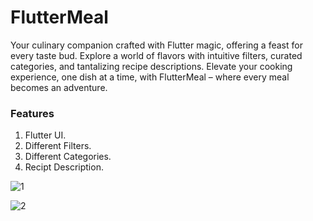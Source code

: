 # FlutterMeal

Your culinary companion crafted with Flutter magic, offering a feast for every taste bud. Explore a world of flavors with intuitive filters, curated categories, and tantalizing recipe descriptions. Elevate your cooking experience, one dish at a time, with FlutterMeal – where every meal becomes an adventure.

### Features
1.  Flutter UI.
2.  Different Filters.
3.  Different Categories.
4.  Recipt Description.

![1](https://github.com/ZaidAhmed404/meal-app-flutter/assets/123987830/9ff53f85-e08d-4d31-ad6b-e526c5284256)

![2](https://github.com/ZaidAhmed404/meal-app-flutter/assets/123987830/db3af602-2315-4148-b0a1-4849207b091c)
